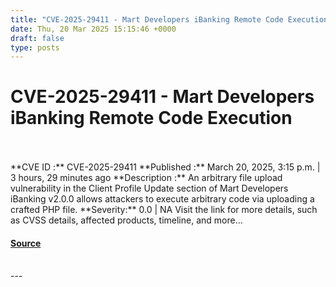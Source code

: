 ```yaml
---
title: "CVE-2025-29411 - Mart Developers iBanking Remote Code Execution"
date: Thu, 20 Mar 2025 15:15:46 +0000
draft: false
type: posts
---
```

# CVE-2025-29411 - Mart Developers iBanking Remote Code Execution

<br/>

<br/>
**CVE ID :** CVE-2025-29411  
**Published :** March 20, 2025, 3:15 p.m. | 3 hours, 29 minutes ago  
**Description :** An arbitrary file upload vulnerability in the Client Profile Update section of Mart Developers iBanking v2.0.0 allows attackers to execute arbitrary code via uploading a crafted PHP file.  
**Severity:** 0.0 | NA  
Visit the link for more details, such as CVSS details, affected products, timeline, and more...

#### [Source](https://cvefeed.io/vuln/detail/CVE-2025-29411)

<br/>
---
